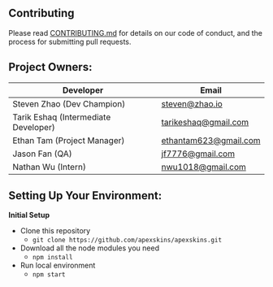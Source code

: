 ## Contributing

Please read [CONTRIBUTING.md](https://github.com/apexskins/apexskins/blob/master/CONTRIBUTING.md) for details on our code of conduct, and the process for submitting pull requests.

## Project Owners:

| Developer                            | Email                 |
| ------------------------------------ | --------------------- |
| Steven Zhao (Dev Champion)           | steven@zhao.io        |
| Tarik Eshaq (Intermediate Developer) | tarikeshaq@gmail.com  |
| Ethan Tam (Project Manager)          | ethantam623@gmail.com |
| Jason Fan (QA)                       | jf7776@gmail.com      |
| Nathan Wu (Intern)                   | nwu1018@gmail.com     |



## Setting Up Your Environment:

**Initial Setup**

- Clone this repository
  - `git clone https://github.com/apexskins/apexskins.git`
- Download all the node modules you need
  - `npm install`
- Run local environment 
  - `npm start` 

